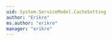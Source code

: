 ```yaml
---
uid: System.ServiceModel.CacheSetting
author: "Erikre"
ms.author: "erikre"
manager: "erikre"
---
```

